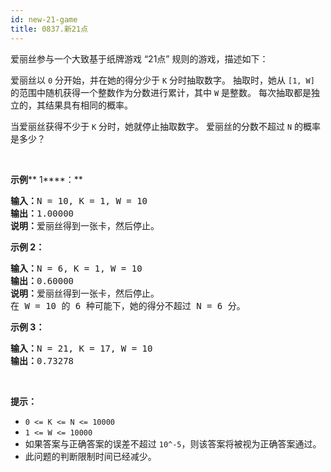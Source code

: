 ```yaml
---
id: new-21-game
title: 0837.新21点
---
```

爱丽丝参与一个大致基于纸牌游戏 “21点” 规则的游戏，描述如下：

爱丽丝以 <code>0</code> 分开始，并在她的得分少于 <code>K</code> 分时抽取数字。 抽取时，她从 <code>[1, W]</code> 的范围中随机获得一个整数作为分数进行累计，其中 <code>W</code> 是整数。 每次抽取都是独立的，其结果具有相同的概率。

当爱丽丝获得不少于 <code>K</code> 分时，她就停止抽取数字。 爱丽丝的分数不超过 <code>N</code> 的概率是多少？

 

**示例**** 1****：**


<pre><strong>输入：</strong>N = 10, K = 1, W = 10<br/><strong>输出：</strong>1.00000<br/><strong>说明：</strong>爱丽丝得到一张卡，然后停止。</pre>

**示例 ****2****：**


<pre><strong>输入：</strong>N = 6, K = 1, W = 10<br/><strong>输出：</strong>0.60000<br/><strong>说明：</strong>爱丽丝得到一张卡，然后停止。<br/>在 W = 10 的 6 种可能下，她的得分不超过 N = 6 分。</pre>

**示例 ****3****：**


<pre><strong>输入：</strong>N = 21, K = 17, W = 10<br/><strong>输出：</strong>0.73278</pre>

 

**提示：**

- <code>0 &lt;= K &lt;= N &lt;= 10000</code>
- <code>1 &lt;= W &lt;= 10000</code>
- 如果答案与正确答案的误差不超过 <code>10^-5</code>，则该答案将被视为正确答案通过。
- 此问题的判断限制时间已经减少。